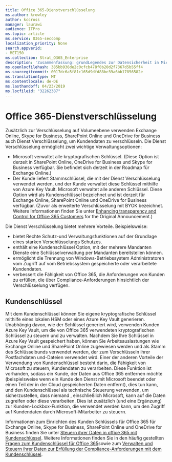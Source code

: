 ```yaml
---
title: Office 365-Dienstverschlüsselung
ms.author: krowley
author: kccross
manager: laurawi
audience: ITPro
ms.topic: article
ms.service: O365-seccomp
localization_priority: None
search.appverid:
- MET150
ms.collection: Strat_O365_Enterprise
description: 'Zusammenfassung: grundLegendes zur Datensicherheit in Microsoft Office 365.'
ms.openlocfilehash: 385bb936de2c0cfcb478f0b20d2f7367d5b55ff4
ms.sourcegitcommit: 0017dc6a5f81c165d9dfd88be39a6bb17856582e
ms.translationtype: MT
ms.contentlocale: de-DE
ms.lasthandoff: 04/23/2019
ms.locfileid: "32262387"
---
```

# <a name="office-365-service-encryption"></a>Office 365-Dienstverschlüsselung

Zusätzlich zur Verschlüsselung auf Volumeebene verwenden Exchange Online, Skype for Business, SharePoint Online und OneDrive for Business auch Dienst Verschlüsselung, um Kundendaten zu verschlüsseln. Die Dienst Verschlüsselung ermöglicht zwei wichtige Verwaltungsoptionen:
- Microsoft verwaltet alle kryptografischen Schlüssel. (Diese Option ist derzeit in SharePoint Online, OneDrive for Business und Skype for Business verfügbar. Sie befindet sich derzeit in der Roadmap für Exchange Online.)
- Der Kunde liefert Stammschlüssel, die mit der Dienst Verschlüsselung verwendet werden, und der Kunde verwaltet diese Schlüssel mithilfe von Azure Key Vault. Microsoft verwaltet alle anderen Schlüssel. Diese Option wird als Kundenschlüssel bezeichnet und ist derzeit für Exchange Online, SharePoint Online und OneDrive for Business verfügbar. (Zuvor als erweiterte Verschlüsselung mit BYOK bezeichnet. Weitere Informationen finden Sie unter [Enhancing transparency and Control for Office 365 Customers](http://blogs.office.com/2015/04/21/enhancing-transparency-and-control-for-office-365-customers/) for the Original Announcement.)

Die Dienst Verschlüsselung bietet mehrere Vorteile. Beispielsweise:
- bietet Rechte Schutz-und Verwaltungsfunktionen auf der Grundlage eines starken Verschlüsselungs Schutzes.
- enthält eine Kundenschlüssel Option, mit der mehrere Mandanten Dienste eine Schlüsselverwaltung per Mandanten bereitstellen können.
- ermöglicht die Trennung von Windows-Betriebssystem Administratoren vom Zugriff auf vom Betriebssystem gespeicherte oder verarbeitete Kundendaten.
- verbessert die Fähigkeit von Office 365, die Anforderungen von Kunden zu erfüllen, die über Compliance-Anforderungen hinsichtlich der Verschlüsselung verfügen.

## <a name="customer-key"></a>Kundenschlüssel
Mit dem Kundenschlüssel können Sie eigene kryptografische Schlüssel mithilfe eines lokalen HSM oder eines Azure Key Vault generieren. Unabhängig davon, wie der Schlüssel generiert wird, verwenden Kunden Azure Key Vault, um die von Office 365 verwendeten kryptografischen Schlüssel zu steuern und zu verwalten. Nachdem Sie Ihre Schlüssel in Azure Key Vault gespeichert haben, können Sie Arbeitsauslastungen wie Exchange Online und SharePoint Online zugewiesen werden und als Stamm des Schlüsselbunds verwendet werden, der zum Verschlüsseln ihrer Postfachdaten und-Dateien verwendet wird.
Einer der anderen Vorteile der Verwendung von Kundenschlüssel besteht darin, die Fähigkeit von Microsoft zu steuern, Kundendaten zu verarbeiten. Diese Funktion ist vorhanden, sodass ein Kunde, der Daten aus Office 365 entfernen möchte (beispielsweise wenn ein Kunde den Dienst mit Microsoft beendet oder einen Teil der in der Cloud gespeicherten Daten entfernt), dies tun kann, und den Kundenschlüssel als technische Steuerung verwenden, um sicherzustellen, dass niemand , einschließlich Microsoft, kann auf die Daten zugreifen oder diese verarbeiten. Dies ist zusätzlich (und eine Ergänzung) zur Kunden-Lockbox-Funktion, die verwendet werden kann, um den Zugriff auf Kundendaten durch Microsoft-Mitarbeiter zu steuern.

Informationen zum Einrichten des Kunden Schlüssels für Office 365 für Exchange Online, Skype for Business, SharePoint Online und OneDrive for Business finden Sie unter [Steuern ihrer Daten in office 365 mit Kundenschlüssel](https://support.office.com/article/Controlling-your-data-in-Office-365-using-Customer-Key-f2cd475a-e592-46cf-80a3-1bfb0fa17697). Weitere Informationen finden Sie in den häufig gestellten [Fragen zum Kundenschlüssel für Office 365](https://support.office.com/article/Customer-Key-for-Office-365-FAQ-41ae293a-bd5c-4083-acd8-e1a2b4329da6)sowie zum [Verwalten und Steuern ihrer Daten zur Erfüllung der Compliance-Anforderungen mit dem Kundenschlüssel](https://techcommunity.microsoft.com/t5/Microsoft-Ignite-Content-2017/Manage-and-control-your-data-to-help-meet-compliance-needs-with/td-p/117580).
